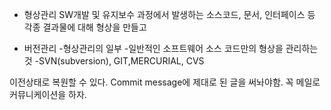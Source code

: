 
* 형상관리
SW개발 및 유지보수 과정에서 발생하는 소스코드, 문서, 인터페이스 등 각종 결과물에 대해 형상을 만들고 

* 버전관리
-형상관리의 일부
-일반적인 소프트웨어 소스 코드만의 형상을 관리하는 것
-SVN(subversion), GIT,MERCURIAL, CVS

이전상태로 복원할 수 있다.
Commit message에 제대로 된 글을 써놔야함.
꼭 메일로 커뮤니케이션을 하자.

